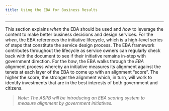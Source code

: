 ```yaml
---
title: Using the EBA for Business Results
---
```

----------------------------------------------------------------

This section explains *when* the EBA should be used and *how* to leverage the content to make better business decisions and design services. For the *when*, the EBA references the initiative lifecycle, which is a high-level series of steps that constitute the service design process. The EBA framework contributes throughout the lifecycle as service owners can regularly check back with the document to see if their initiative remains in-step with government direction. For the *how*, the EBA walks through the *EBA* alignment process whereby an initiative measures its alignment against the tenets at each layer of the EBA to come up with an alignment “score”. The higher the score, the stronger the alignment which, in turn, will work to identify investments that are in the best interests of both government and citizens.

> *Note: The ASPB will be introducing an EBA scoring system to measure alignment by government initiatives.*
                          

